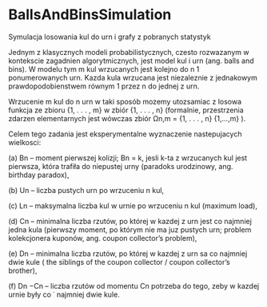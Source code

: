 # BallsAndBinsSimulation
Symulacja losowania kul do urn i grafy z pobranych statystyk

Jednym z klasycznych modeli probabilistycznych, czesto rozwazanym w kontekscie zagadnien algorytmicznych, jest model kul
i urn (ang. balls and bins). W modelu tym m kul wrzucanych jest kolejno do n ­1 ponumerowanych urn. 
Kazda kula wrzucana jest niezaleznie z jednakowym prawdopodobienstwem
 równym 1 przez n do jednej z urn.

 Wrzucenie m kul do n urn w taki sposób mozemy utozsamiac
z losowa funkcja ze zbioru {1, . . . , m} w zbiór {1, . . . , n} (formalnie, przestrzenia zdarzen
elementarnych jest wówczas zbiór Ωn,m = {1, . . . , n}
{1,...,m}
).

Celem tego zadania jest eksperymentalne wyznaczenie nastepujacych wielkosci: 

(a) Bn – moment pierwszej kolizji; Bn = k, jesli  k-ta z wrzucanych kul jest pierwsza, która
trafiła do niepustej urny (paradoks urodzinowy, ang. birthday paradox),

(b) Un – liczba pustych urn po wrzuceniu n kul,

(c) Ln – maksymalna liczba kul w urnie po wrzuceniu n kul (maximum load),

(d) Cn – minimalna liczba rzutów, po której w kazdej z urn jest co najmniej jedna kula 
(pierwszy moment, po którym nie ma juz pustych urn; problem kolekcjonera kuponów, ang. coupon collector’s problem),

(e) Dn – minimalna liczba rzutów, po której w kazdej z urn sa co najmniej dwie kule ( the
siblings of the coupon collector / coupon collector’s brother),

(f) Dn −Cn – liczba rzutów od momentu Cn potrzeba do tego, zeby w kazdej urnie były co ˙
najmniej dwie kule.
